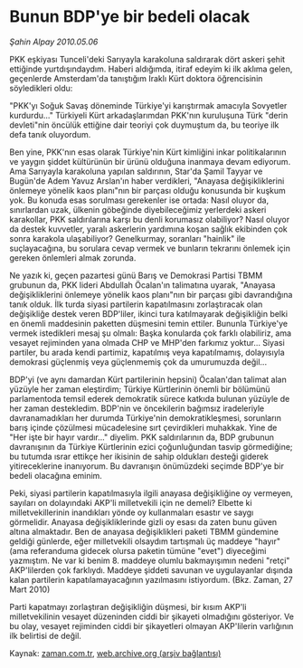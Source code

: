# Bunun BDP'ye bir bedeli olacak

*Şahin Alpay 2010.05.06*

<tr><td class="metin" colspan="2" style="padding-top: 20px; padding-left: 5px; ">PKK eşkiyası Tunceli'deki Sarıyayla karakoluna saldırarak dört askeri şehit ettiğinde yurtdışındaydım. Haberi aldığımda, itiraf edeyim ki ilk aklıma gelen, geçenlerde Amsterdam'da tanıştığım Iraklı Kürt doktora öğrencisinin söyledikleri oldu:</td></tr><tr><td class="metin" colspan="2" style="padding-top: 20px; padding-left: 5px; "><p>"PKK'yı Soğuk Savaş döneminde Türkiye'yi karıştırmak amacıyla Sovyetler kurdurdu..." Türkiyeli Kürt arkadaşlarımdan PKK'nın kuruluşuna Türk "derin devleti"nin öncülük ettiğine dair teoriyi çok duymuştum da, bu teoriye ilk defa tanık oluyordum.
<p>Ben yine, PKK'nın esas olarak Türkiye'nin Kürt kimliğini inkar politikalarının ve yaygın şiddet kültürünün bir ürünü olduğuna inanmaya devam ediyorum. Ama Sarıyayla karakoluna yapılan saldırının, Star'da Şamil Tayyar ve Bugün'de Adem Yavuz Arslan'ın haber verdikleri, "Anayasa değişikliklerini önlemeye yönelik kaos planı"nın bir parçası olduğu konusunda bir kuşkum yok. Bu konuda esas sorulması gerekenler ise ortada: Nasıl oluyor da, sınırlardan uzak, ülkenin göbeğinde diyebileceğimiz yerlerdeki askeri karakollar, PKK saldırılarına karşı bu denli korumasız olabiliyor? Nasıl oluyor da destek kuvvetler, yaralı askerlerin yardımına koşan sağlık ekibinden çok sonra karakola ulaşabiliyor? Genelkurmay, soranları "hainlik" ile suçlayacağına, bu sorulara cevap vermek ve bunların tekrarını önlemek için gereken önlemleri almak zorunda. 
<p>Ne yazık ki, geçen pazartesi günü Barış ve Demokrasi Partisi TBMM grubunun da, PKK lideri Abdullah Öcalan'ın talimatına uyarak, "Anayasa değişikliklerini önlemeye yönelik kaos planı"nın bir parçası gibi davrandığına tanık olduk. İlk turda siyasi partilerin kapatılmasını zorlaştıracak olan değişikliğe destek veren BDP'liler, ikinci tura katılmayarak değişikliğin belki en önemli maddesinin paketten düşmesini temin ettiler. Bununla Türkiye'ye vermek istedikleri mesaj şu olmalı: Başka konularda çok farklı olabiliriz, ama vesayet rejiminden yana olmada CHP ve MHP'den farkımız yoktur... Siyasi partiler, bu arada kendi partimiz, kapatılmış veya kapatılmamış, dolayısıyla demokrasi güçlenmiş veya güçlenmemiş çok da umurumuzda değil...
<p>BDP'yi (ve aynı damardan Kürt partilerinin hepsini) Öcalan'dan talimat alan yüzüyle her zaman eleştirdim; Türkiye Kürtlerinin önemli bir bölümünü parlamentoda temsil ederek demokratik sürece katkıda bulunan yüzüyle de her zaman destekledim. BDP'nin ve öncekilerin bağımsız iradeleriyle davranamadıkları her durumda Türkiye'nin demokratikleşmesi, sorunların barış içinde çözülmesi mücadelesine sırt çevirdikleri muhakkak. Yine de "Her işte bir hayır vardır..." diyelim. PKK saldırılarının da, BDP grubunun davranışının da Türkiye Kürtlerinin ezici çoğunluğundan tasvip görmediğine; bu tutumda ısrar ettikçe her ikisinin de sahip oldukları desteği giderek yitireceklerine inanıyorum. Bu davranışın önümüzdeki seçimde BDP'ye bir bedeli olacağına eminim.
<p>Peki, siyasi partilerin kapatılmasıyla ilgili anayasa değişikliğine oy vermeyen, sayıları on dolayındaki AKP'li milletvekili için ne demeli? Elbette ki milletvekillerinin inandıkları yönde oy kullanmaları esastır ve saygı görmelidir. Anayasa değişikliklerinde gizli oy esası da zaten bunu güven altına almaktadır. Ben de anayasa değişiklikleri paketi TBMM gündemine geldiği günlerde, eğer milletvekili olsaydım tartışmalı üç maddeye "hayır" (ama referanduma gidecek olursa paketin tümüne "evet") diyeceğimi yazmıştım. Ne var ki benim 8. maddeye olumlu bakmayışımın nedeni "retçi" AKP'lilerden çok farklıydı. Maddeye şiddeti savunan ve uygulayanlar dışında kalan partilerin kapatılamayacağının yazılmasını istiyordum. (Bkz. Zaman, 27 Mart 2010)
<p>Parti kapatmayı zorlaştıran değişikliğin düşmesi, bir kısım AKP'li milletvekilinin vesayet düzeninden ciddi bir şikayeti olmadığını gösteriyor. Ve bu olay, vesayet rejiminden ciddi bir şikayetleri olmayan AKP'lilerin varlığının ilk belirtisi de değil. <br/></p></p></p></p></p></p></td></tr>

Kaynak: [zaman.com.tr](http://zaman.com.tr/yazar.do?yazino=980879), [web.archive.org (arşiv bağlantısı)](http://web.archive.org/web/20100507142125/http://zaman.com.tr:80/yazar.do?yazino=980879)
